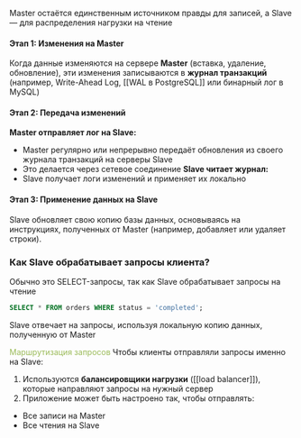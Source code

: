 Master остаётся единственным источником правды для записей, а Slave — для распределения нагрузки на чтение

#### **Этап 1: Изменения на Master**
Когда данные изменяются на сервере **Master** (вставка, удаление, обновление), эти изменения записываются в **журнал транзакций** (например, Write-Ahead Log, [[WAL в PostgreSQL]] или бинарный лог в MySQL)

#### **Этап 2: Передача изменений**

**Master отправляет лог на Slave:**
- Master регулярно или непрерывно передаёт обновления из своего журнала транзакций на серверы Slave
- Это делается через сетевое соединение
**Slave читает журнал:**
- Slave получает логи изменений и применяет их локально

#### **Этап 3: Применение данных на Slave**
Slave обновляет свою копию базы данных, основываясь на инструкциях, полученных от Master (например, добавляет или удаляет строки).
### Как Slave обрабатывает запросы клиента?

Обычно это SELECT-запросы, так как Slave обрабатывает запросы на чтение
```sql
SELECT * FROM orders WHERE status = 'completed';
```
Slave отвечает на запросы, используя локальную копию данных, полученную от Master


<font color="#9bbb59">Маршрутизация запросов</font>
Чтобы клиенты отправляли запросы именно на Slave:

1. Используются **балансировщики нагрузки** ([[load balancer]]), которые направляют запросы на нужный сервер
2. Приложение может быть настроено так, чтобы отправлять:
- Все записи на Master
- Все чтения на Slave

